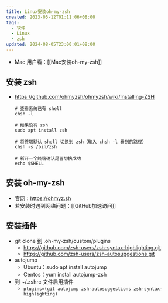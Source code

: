 ```yaml
---
title: Linux安装oh-my-zsh
created: 2023-05-12T01:11:06+08:00
tags:
  - 软件
  - Linux
  - zsh
updated: 2024-08-05T23:00:01+08:00
---
```


- Mac 用户看：[[Mac安装oh-my-zsh]]

## 安装 zsh

- <https://github.com/ohmyzsh/ohmyzsh/wiki/Installing-ZSH>

  ```shell
  # 查看系统已有 shell
  chsh -l

  # 如果没有 zsh
  sudo apt install zsh

  # 将终端默认 shell 切换到 zsh（输入 chsh -l 看到的路径）
  chsh -s /bin/zsh

  # 新开一个终端确认是否切换成功
  echo $SHELL
  ```

## 安装 oh-my-zsh

- 官网：<https://ohmyz.sh>
- 若安装时遇到网络问题：[[GitHub加速访问]]

## 安装插件

- git clone 到 .oh-my-zsh/custom/plugins
  - <https://github.com/zsh-users/zsh-syntax-highlighting.git>
  - <https://github.com/zsh-users/zsh-autosuggestions.git>
- autojump
  - Ubuntu：sudo apt install autojump
  - Centos：yum install autojump-zsh
- 到 ~/.zshrc 文件启用插件
  - `plugins=(git autojump zsh-autosuggestions zsh-syntax-highlighting)`

